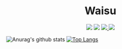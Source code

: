 <h1 align="center">Waisu</h1>

<p align="center">
<a href="https://discord.com/users/360378663893467136" target"blank_"><img src="https://img.shields.io/badge/Discord%20-7289DA.svg?&style=for-the-badge&logo=discord&logoColor=white"></a>
<a href="https://www.github.com/Waisu242" target"blank_"><img src="https://img.shields.io/badge/GitHub%20-191717.svg?&style=for-the-badge&logo=github&logoColor=white"></a>
<a href="https://www.instagram.com/waisu242" target"blank_"><img src="https://img.shields.io/badge/INSTAGRAM%20-DC3175.svg?&style=for-the-badge&logo=instagram&logoColor=white"</a>
<a href="https://www.youtube.com/channel/UC77lJtZ6z1-JCAyfBZFUTjQ" target="_blank"><img src="https://img.shields.io/badge/youtube-r89DA.svg?&color=ff0000&style=for-the-badge&logo=youtube&logoColor=white"/></a>
  
![Anurag's github stats](https://github-readme-stats.vercel.app/api?username=Waisu242&show_icons=true&hide_title=true&theme=7193FF&text_color=0A72B3)
[![Top Langs](https://github-readme-stats.vercel.app/api/top-langs/?username=Waisu242&layout=compact&text_color=7193FF&title_color=7193FF&bg_color=0A72B3)](https://github.com/Waisu242)
